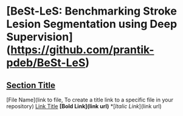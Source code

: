 # [BeSt-LeS: Benchmarking Stroke Lesion Segmentation using Deep Supervision] (https://github.com/prantik-pdeb/BeSt-LeS)
## [Section Title](#section_title)
[File Name](link to file, To create a title link to a specific file in your repository)
[Link Title](https://www.abc.com)
**[Bold Link](link url)**
*[*Italic Link*](link url)
